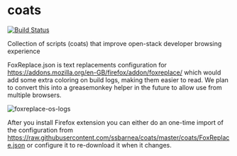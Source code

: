 # coats

[![Build Status](https://travis-ci.org/ssbarnea/coats.svg?branch=master)](https://travis-ci.org/ssbarnea/coats)

Collection of scripts (coats) that improve open-stack developer browsing experience

FoxReplace.json is text replacements configuration for
<https://addons.mozilla.org/en-GB/firefox/addon/foxreplace/> which would add
some extra coloring on build logs, making them easier to read. We plan to
convert this into a greasemonkey helper in the future to allow use from
multiple browsers.

![foxreplace-os-logs](https://s3.sbarnea.com/ss/181001-Mozilla_Firefox_.png)

After you install Firefox extension you can either do an one-time import
of the configuration from <https://raw.githubusercontent.com/ssbarnea/coats/master/coats/FoxReplace.json>
or configure it to re-download it when it changes.
